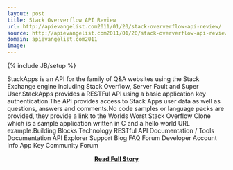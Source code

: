 ```yaml
---
layout: post
title: Stack Oververflow API Review
url: http://apievangelist.com2011/01/20/stack-oververflow-api-review/
source: http://apievangelist.com2011/01/20/stack-oververflow-api-review/
domain: apievangelist.com2011
image: 
---
```

{% include JB/setup %}<p>StackApps is an API for the family of Q&amp;A websites using the Stack Exchange engine including Stack Overflow, Server Fault and Super User.StackApps provides a RESTFul API using a basic application key authentication.The API provides access to Stack Apps user data as well as questions, answers and comments.No code samples or language packs are provided, they provide a link to the Worlds Worst Stack Overflow Clone which is a sample application written in C and a hello world URL example.Building Blocks Technology RESTful API Documentation / Tools Documentation API Explorer Support Blog FAQ Forum Developer Account Info App Key Community Forum</p>
<center><p><a href="http://apievangelist.com2011/01/20/stack-oververflow-api-review/" style='padding:25px; font-sze:18px; font-weight: bold;'>Read Full Story</a></p></center>
